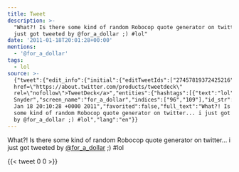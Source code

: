 ```yaml
---
title: Tweet
description: >-
  "What?! Is there some kind of random Robocop quote generator on twitter... i
  just got tweeted by @for_a_dollar ;) #lol"
date: '2011-01-18T20:01:28+00:00'
mentions:
  - '@for_a_dollar'
tags:
  - lol
source: >-
  {"tweet":{"edit_info":{"initial":{"editTweetIds":["27457819372425216"],"editableUntil":"2011-01-18T21:10:28.937Z","editsRemaining":"5","isEditEligible":true}},"retweeted":false,"source":"<a
  href=\"https://about.twitter.com/products/tweetdeck\"
  rel=\"nofollow\">TweetDeck</a>","entities":{"hashtags":[{"text":"lol","indices":["113","117"]}],"symbols":[],"user_mentions":[{"name":"Bixby
  Snyder","screen_name":"for_a_dollar","indices":["96","109"],"id_str":"76816626","id":"76816626"}],"urls":[]},"display_text_range":["0","117"],"favorite_count":"0","id_str":"27457819372425216","truncated":false,"retweet_count":"0","id":"27457819372425216","created_at":"Tue
  Jan 18 20:10:28 +0000 2011","favorited":false,"full_text":"What?! Is there
  some kind of random Robocop quote generator on twitter... i just got tweeted
  by @for_a_dollar ;) #lol","lang":"en"}}
---
```

What?! Is there some kind of random Robocop quote generator on twitter... i just got tweeted by [@for_a_dollar](https://twitter.com/@for_a_dollar) ;) #lol
    
{{< tweet 0 0 >}}
    
